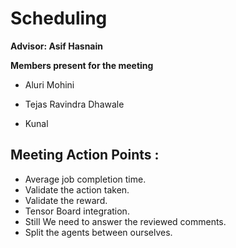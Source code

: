 # Scheduling

**Advisor: Asif Hasnain**

**Members present for the meeting**

* Aluri Mohini 

* Tejas Ravindra Dhawale

* Kunal 


## Meeting Action Points :

  * Average job completion time.
  * Validate the action taken.
  * Validate the reward.
  * Tensor Board integration.
  * Still We need to answer the reviewed comments.
  * Split the agents between ourselves. 
